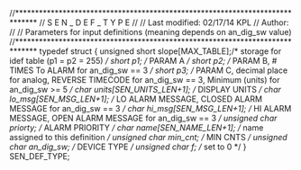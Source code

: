 
//*****************************************************************************
// S E N _ D E F _ T Y P E
//
// Last modified: 02/17/14 KPL
// Author:
//
// Parameters for input definitions (meaning depends on an_dig_sw value)
//*****************************************************************************
typedef struct {
	unsigned short slope[MAX_TABLE];/* storage for idef table (p1 = p2 = 255) */
	short p1;						/* PARAM A */
	short p2;						/* PARAM B,
										# TIMES To ALARM for an_dig_sw == 3 */
	short p3;						/* PARAM C, decimal place for analog,
										REVERSE TIMECODE for an_dig_sw == 3,
										Minimum (units) for an_dig_sw >= 5 */
	char units[SEN_UNITS_LEN+1];	/* DISPLAY UNITS */
	char lo_msg[SEN_MSG_LEN+1];		/* LO ALARM MESSAGE,
										CLOSED ALARM MESSAGE for an_dig_sw == 3 */
	char hi_msg[SEN_MSG_LEN+1];		/* HI ALARM MESSAGE,
										OPEN ALARM MESSAGE for an_dig_sw == 3 */
	unsigned char priorty;			/* ALARM PRIORITY */
	char name[SEN_NAME_LEN+1];		/* name assigned to this definition */
	unsigned char min_cnt;			/* MIN CNTS */
	unsigned char an_dig_sw;		/* DEVICE TYPE */
	unsigned char f;				/* set to 0 */
} SEN_DEF_TYPE;
